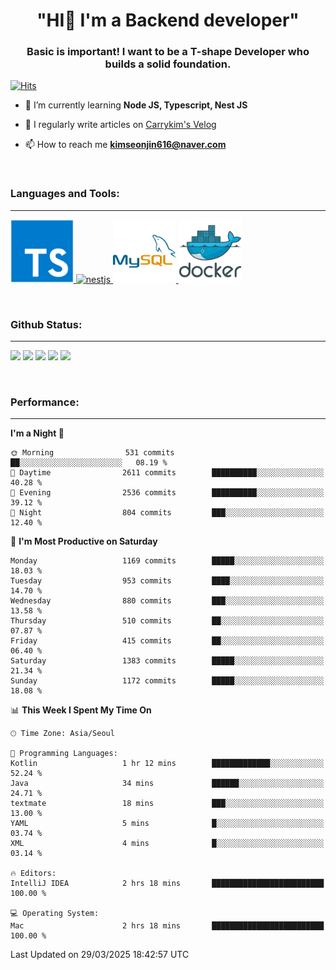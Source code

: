 <h1 align="center">"HI👋 I'm a Backend developer" </h1>
<h3 align="center">Basic is important! I want to be a T-shape Developer who builds a solid foundation.</h3>

[![Hits](https://hits.seeyoufarm.com/api/count/incr/badge.svg?url=https%3A%2F%2Fgithub.com%2Fgimseonjin&count_bg=%2318BFE5&title_bg=%23555555&icon=ko-fi.svg&icon_color=%23E7E7E7&title=hits&edge_flat=false)](https://hits.seeyoufarm.com)

- 🌱 I’m currently learning **Node JS, Typescript, Nest JS**

- 📝 I regularly write articles on [Carrykim's Velog](https://velog.io/@carrykim)

- 📫 How to reach me **kimseonjin616@naver.com**

<br/>

<h3 align="left">Languages and Tools:</h3>

***

<p align="left"> 
 <a href="https://www.typescriptlang.org/" target="_blank" rel="noreferrer"> <img src="https://raw.githubusercontent.com/devicons/devicon/master/icons/typescript/typescript-original.svg" alt="typescript" width="20%" height="20%"/> </a>
<a href="https://nestjs.com/" target="_blank" rel="noreferrer"> <img src="https://docs.nestjs.com/assets/logo-small.svg" alt="nestjs" width="20%" height="20%"/> </a> 
<a href="https://www.mysql.com/" target="_blank" rel="noreferrer"> <img src="https://raw.githubusercontent.com/devicons/devicon/master/icons/mysql/mysql-original-wordmark.svg" alt="mysql" width="20%" height="20%"/>  </a>
 <a href="https://www.docker.com/" target="_blank" rel="noreferrer"> <img src="https://raw.githubusercontent.com/devicons/devicon/master/icons/docker/docker-original-wordmark.svg" alt="docker" width="20%" height="20%"/> </a>
 </p>
</p>

<br/>

<h3 align="left">Github Status:</h3>

***

![](http://github-profile-summary-cards.vercel.app/api/cards/profile-details?username=gimseonjin&theme=nord_bright)
![](http://github-profile-summary-cards.vercel.app/api/cards/repos-per-language?username=gimseonjin&theme=nord_bright)
![](http://github-profile-summary-cards.vercel.app/api/cards/most-commit-language?username=gimseonjin&theme=nord_bright)
![](http://github-profile-summary-cards.vercel.app/api/cards/stats?username=gimseonjin&theme=nord_bright)
![](http://github-profile-summary-cards.vercel.app/api/cards/productive-time?username=gimseonjin&theme=nord_bright&utcOffset=8)


<br/>

<h3 align="left">Performance:</h3>

***

<!--START_SECTION:waka-->
**I'm a Night 🦉** 

```text
🌞 Morning                531 commits         ██░░░░░░░░░░░░░░░░░░░░░░░   08.19 % 
🌆 Daytime                2611 commits        ██████████░░░░░░░░░░░░░░░   40.28 % 
🌃 Evening                2536 commits        ██████████░░░░░░░░░░░░░░░   39.12 % 
🌙 Night                  804 commits         ███░░░░░░░░░░░░░░░░░░░░░░   12.40 % 
```
📅 **I'm Most Productive on Saturday** 

```text
Monday                   1169 commits        █████░░░░░░░░░░░░░░░░░░░░   18.03 % 
Tuesday                  953 commits         ████░░░░░░░░░░░░░░░░░░░░░   14.70 % 
Wednesday                880 commits         ███░░░░░░░░░░░░░░░░░░░░░░   13.58 % 
Thursday                 510 commits         ██░░░░░░░░░░░░░░░░░░░░░░░   07.87 % 
Friday                   415 commits         ██░░░░░░░░░░░░░░░░░░░░░░░   06.40 % 
Saturday                 1383 commits        █████░░░░░░░░░░░░░░░░░░░░   21.34 % 
Sunday                   1172 commits        █████░░░░░░░░░░░░░░░░░░░░   18.08 % 
```


📊 **This Week I Spent My Time On** 

```text
🕑︎ Time Zone: Asia/Seoul

💬 Programming Languages: 
Kotlin                   1 hr 12 mins        █████████████░░░░░░░░░░░░   52.24 % 
Java                     34 mins             ██████░░░░░░░░░░░░░░░░░░░   24.71 % 
textmate                 18 mins             ███░░░░░░░░░░░░░░░░░░░░░░   13.00 % 
YAML                     5 mins              █░░░░░░░░░░░░░░░░░░░░░░░░   03.74 % 
XML                      4 mins              █░░░░░░░░░░░░░░░░░░░░░░░░   03.14 % 

🔥 Editors: 
IntelliJ IDEA            2 hrs 18 mins       █████████████████████████   100.00 % 

💻 Operating System: 
Mac                      2 hrs 18 mins       █████████████████████████   100.00 % 
```


 Last Updated on 29/03/2025 18:42:57 UTC
<!--END_SECTION:waka-->

<div align="center">
  
